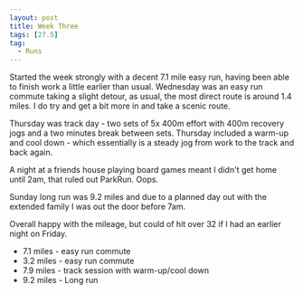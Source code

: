 ```yaml
---
layout: post
title: Week Three
tags: [27.5]
tag:
  - Runs
---
```


Started the week strongly with a decent 7.1 mile easy run, having been able to finish work a little earlier than usual.
Wednesday was an easy run commute taking a slight detour, as usual, the most direct route is around 1.4 miles.
I do try and get a bit more in and take a scenic route.

Thursday was track day - two sets of 5x 400m effort with 400m recovery jogs and a two minutes break between sets. 
Thursday included a warm-up and cool down - which essentially is a steady jog from work to the track and back again.

A night at a friends house playing board games meant I didn't get home until 2am, that ruled out ParkRun. Oops.

Sunday long run was 9.2 miles and due to a planned day out with the extended family I was out the door before 7am. 

Overall happy with the mileage, but could of hit over 32 if I had an earlier night on Friday.

* 7.1 miles - easy run commute
* 3.2 miles - easy run commute
* 7.9 miles - track session with warm-up/cool down
* 9.2 miles - Long run
